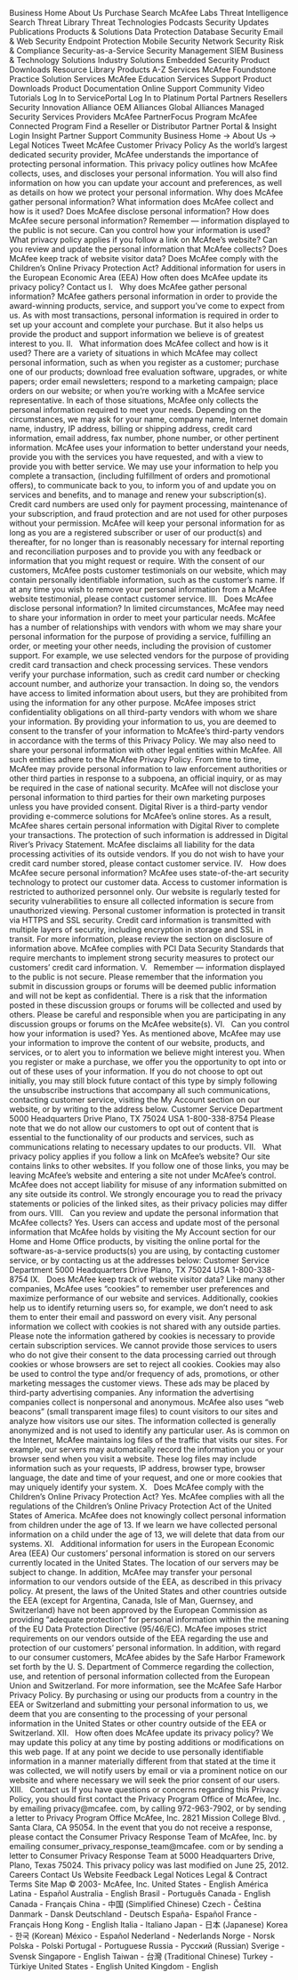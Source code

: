 Business Home About Us Purchase Search McAfee Labs Threat Intelligence Search Threat Library Threat Technologies Podcasts Security Updates Publications Products & Solutions Data Protection Database Security Email & Web Security Endpoint Protection Mobile Security Network Security Risk & Compliance Security-as-a-Service Security Management SIEM Business & Technology Solutions Industry Solutions Embedded Security Product Downloads Resource Library Products A-Z Services McAfee Foundstone Practice Solution Services McAfee Education Services Support Product Downloads Product Documentation Online Support Community Video Tutorials Log In to ServicePortal Log In to Platinum Portal Partners Resellers Security Innovation Alliance OEM Alliances Global Alliances Managed Security Services Providers McAfee PartnerFocus Program McAfee Connected Program Find a Reseller or Distributor Partner Portal & Insight Login Insight Partner Support Community Business Home → About Us → Legal Notices Tweet McAfee Customer Privacy Policy As the world’s largest dedicated security provider, McAfee understands the importance of protecting personal information. This privacy policy outlines how McAfee collects, uses, and discloses your personal information. You will also find information on how you can update your account and preferences, as well as details on how we protect your personal information. Why does McAfee gather personal information? What information does McAfee collect and how is it used? Does McAfee disclose personal information? How does McAfee secure personal information? Remember — information displayed to the public is not secure. Can you control how your information is used? What privacy policy applies if you follow a link on McAfee’s website? Can you review and update the personal information that McAfee collects? Does McAfee keep track of website visitor data? Does McAfee comply with the Children’s Online Privacy Protection Act? Additional information for users in the European Economic Area (EEA) How often does McAfee update its privacy policy? Contact us I.   Why does McAfee gather personal information? McAfee gathers personal information in order to provide the award-winning products, service, and support you’ve come to expect from us. As with most transactions, personal information is required in order to set up your account and complete your purchase. But it also helps us provide the product and support information we believe is of greatest interest to you. II.   What information does McAfee collect and how is it used? There are a variety of situations in which McAfee may collect personal information, such as when you register as a customer; purchase one of our products; download free evaluation software, upgrades, or white papers; order email newsletters; respond to a marketing campaign; place orders on our website; or when you’re working with a McAfee service representative. In each of those situations, McAfee only collects the personal information required to meet your needs. Depending on the circumstances, we may ask for your name, company name, Internet domain name, industry, IP address, billing or shipping address, credit card information, email address, fax number, phone number, or other pertinent information. McAfee uses your information to better understand your needs, provide you with the services you have requested, and with a view to provide you with better service. We may use your information to help you complete a transaction, (including fulfillment of orders and promotional offers), to communicate back to you, to inform you of and update you on services and benefits, and to manage and renew your subscription(s). Credit card numbers are used only for payment processing, maintenance of your subscription, and fraud protection and are not used for other purposes without your permission. McAfee will keep your personal information for as long as you are a registered subscriber or user of our product(s) and thereafter, for no longer than is reasonably necessary for internal reporting and reconciliation purposes and to provide you with any feedback or information that you might request or require. With the consent of our customers, McAfee posts customer testimonials on our website, which may contain personally identifiable information, such as the customer’s name. If at any time you wish to remove your personal information from a McAfee website testimonial, please contact customer service. III.   Does McAfee disclose personal information? In limited circumstances, McAfee may need to share your information in order to meet your particular needs. McAfee has a number of relationships with vendors with whom we may share your personal information for the purpose of providing a service, fulfilling an order, or meeting your other needs, including the provision of customer support. For example, we use selected vendors for the purpose of providing credit card transaction and check processing services. These vendors verify your purchase information, such as credit card number or checking account number, and authorize your transaction. In doing so, the vendors have access to limited information about users, but they are prohibited from using the information for any other purpose. McAfee imposes strict confidentiality obligations on all third-party vendors with whom we share your information. By providing your information to us, you are deemed to consent to the transfer of your information to McAfee’s third-party vendors in accordance with the terms of this Privacy Policy. We may also need to share your personal information with other legal entities within McAfee. All such entities adhere to the McAfee Privacy Policy. From time to time, McAfee may provide personal information to law enforcement authorities or other third parties in response to a subpoena, an official inquiry, or as may be required in the case of national security. McAfee will not disclose your personal information to third parties for their own marketing purposes unless you have provided consent. Digital River is a third-party vendor providing e-commerce solutions for McAfee’s online stores. As a result, McAfee shares certain personal information with Digital River to complete your transactions. The protection of such information is addressed in Digital River’s Privacy Statement. McAfee disclaims all liability for the data processing activities of its outside vendors. If you do not wish to have your credit card number stored, please contact customer service. IV.   How does McAfee secure personal information? McAfee uses state-of-the-art security technology to protect our customer data. Access to customer information is restricted to authorized personnel only. Our website is regularly tested for security vulnerabilities to ensure all collected information is secure from unauthorized viewing. Personal customer information is protected in transit via HTTPS and SSL security. Credit card information is transmitted with multiple layers of security, including encryption in storage and SSL in transit. For more information, please review the section on disclosure of information above. McAfee complies with PCI Data Security Standards that require merchants to implement strong security measures to protect our customers’ credit card information. V.   Remember — information displayed to the public is not secure. Please remember that the information you submit in discussion groups or forums will be deemed public information and will not be kept as confidential. There is a risk that the information posted in these discussion groups or forums will be collected and used by others. Please be careful and responsible when you are participating in any discussion groups or forums on the McAfee website(s). VI.   Can you control how your information is used? Yes. As mentioned above, McAfee may use your information to improve the content of our website, products, and services, or to alert you to information we believe might interest you. When you register or make a purchase, we offer you the opportunity to opt into or out of these uses of your information. If you do not choose to opt out initially, you may still block future contact of this type by simply following the unsubscribe instructions that accompany all such communications, contacting customer service, visiting the My Account section on our website, or by writing to the address below. Customer Service Department 5000 Headquarters Drive Plano, TX 75024 USA 1-800-338-8754 Please note that we do not allow our customers to opt out of content that is essential to the functionality of our products and services, such as communications relating to necessary updates to our products. VII.   What privacy policy applies if you follow a link on McAfee’s website? Our site contains links to other websites. If you follow one of those links, you may be leaving McAfee’s website and entering a site not under McAfee’s control. McAfee does not accept liability for misuse of any information submitted on any site outside its control. We strongly encourage you to read the privacy statements or policies of the linked sites, as their privacy policies may differ from ours. VIII.   Can you review and update the personal information that McAfee collects? Yes. Users can access and update most of the personal information that McAfee holds by visiting the My Account section for our Home and Home Office products, by visiting the online portal for the software-as-a-service products(s) you are using, by contacting customer service, or by contacting us at the addresses below: Customer Service Department 5000 Headquarters Drive Plano, TX 75024 USA 1-800-338-8754 IX.   Does McAfee keep track of website visitor data? Like many other companies, McAfee uses “cookies” to remember user preferences and maximize performance of our website and services. Additionally, cookies help us to identify returning users so, for example, we don’t need to ask them to enter their email and password on every visit. Any personal information we collect with cookies is not shared with any outside parties. Please note the information gathered by cookies is necessary to provide certain subscription services. We cannot provide those services to users who do not give their consent to the data processing carried out through cookies or whose browsers are set to reject all cookies. Cookies may also be used to control the type and/or frequency of ads, promotions, or other marketing messages the customer views. These ads may be placed by third-party advertising companies. Any information the advertising companies collect is nonpersonal and anonymous. McAfee also uses “web beacons” (small transparent image files) to count visitors to our sites and analyze how visitors use our sites. The information collected is generally anonymized and is not used to identify any particular user. As is common on the Internet, McAfee maintains log files of the traffic that visits our sites. For example, our servers may automatically record the information you or your browser send when you visit a website. These log files may include information such as your requests, IP address, browser type, browser language, the date and time of your request, and one or more cookies that may uniquely identify your system. X.   Does McAfee comply with the Children’s Online Privacy Protection Act? Yes. McAfee complies with all the regulations of the Children’s Online Privacy Protection Act of the United States of America. McAfee does not knowingly collect personal information from children under the age of 13. If we learn we have collected personal information on a child under the age of 13, we will delete that data from our systems. XI.   Additional information for users in the European Economic Area (EEA) Our customers’ personal information is stored on our servers currently located in the United States. The location of our servers may be subject to change. In addition, McAfee may transfer your personal information to our vendors outside of the EEA, as described in this privacy policy. At present, the laws of the United States and other countries outside the EEA (except for Argentina, Canada, Isle of Man, Guernsey, and Switzerland) have not been approved by the European Commission as providing “adequate protection” for personal information within the meaning of the EU Data Protection Directive (95/46/EC). McAfee imposes strict requirements on our vendors outside of the EEA regarding the use and protection of our customers’ personal information. In addition, with regard to our consumer customers, McAfee abides by the Safe Harbor Framework set forth by the U. S. Department of Commerce regarding the collection, use, and retention of personal information collected from the European Union and Switzerland. For more information, see the McAfee Safe Harbor Privacy Policy. By purchasing or using our products from a country in the EEA or Switzerland and submitting your personal information to us, we deem that you are consenting to the processing of your personal information in the United States or other country outside of the EEA or Switzerland. XII.   How often does McAfee update its privacy policy? We may update this policy at any time by posting additions or modifications on this web page. If at any point we decide to use personally identifiable information in a manner materially different from that stated at the time it was collected, we will notify users by email or via a prominent notice on our website and where necessary we will seek the prior consent of our users. XIII.   Contact us If you have questions or concerns regarding this Privacy Policy, you should first contact the Privacy Program Office of McAfee, Inc. by emailing privacy@mcafee. com, by calling 972-963-7902, or by sending a letter to Privacy Program Office McAfee, Inc. 2821 Mission College Blvd. , Santa Clara, CA 95054. In the event that you do not receive a response, please contact the Consumer Privacy Response Team of McAfee, Inc. by emailing consumer\_privacy\_response\_team@mcafee. com or by sending a letter to Consumer Privacy Response Team at 5000 Headquarters Drive, Plano, Texas 75024. This privacy policy was last modified on June 25, 2012. Careers Contact Us Website Feedback Legal Notices Legal & Contract Terms Site Map © 2003- McAfee, Inc. United States - English América Latina - Español Australia - English Brasil - Português Canada - English Canada - Français China - 中国 (Simplified Chinese) Czech - Čeština Danmark - Dansk Deutschland - Deutsch España- Español France - Français Hong Kong - English Italia - Italiano Japan - 日本 (Japanese) Korea - 한국 (Korean) México - Español Nederland - Nederlands Norge - Norsk Polska - Polski Portugal - Portuguese Russia - Pусский (Russian) Sverige - Svensk Singapore - English Taiwan - 台灣 (Traditional Chinese) Turkey - Türkiye United States - English United Kingdom - English